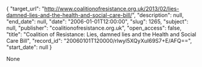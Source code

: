 {
  "target_url": "http://www.coalitionofresistance.org.uk/2013/02/lies-damned-lies-and-the-health-and-social-care-bill/", 
  "description": null, 
  "end_date": null, 
  "date": "2006-01-01T12:00:00", 
  "slug": 1265, 
  "subject": null, 
  "publisher": "coalitionofresistance.org.uk", 
  "open_access": false, 
  "title": "Coalition of Resistance: Lies, damned lies and the Health and Social Care Bill", 
  "record_id": "20060101T120000/rlwyl5XQyXuI69S7+E/AFQ==", 
  "start_date": null
}

None